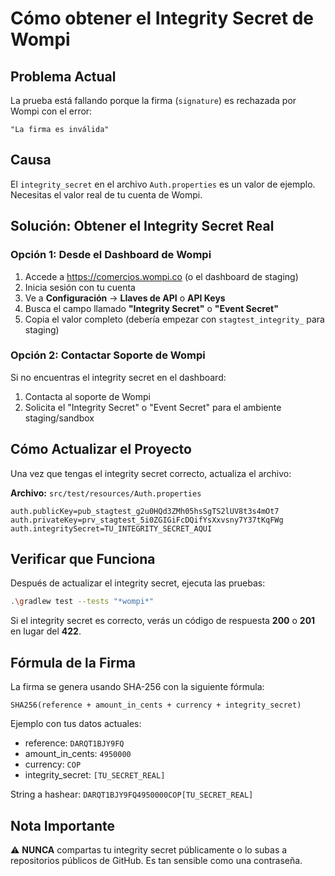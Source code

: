 # Cómo obtener el Integrity Secret de Wompi

## Problema Actual
La prueba está fallando porque la firma (`signature`) es rechazada por Wompi con el error:
```
"La firma es inválida"
```

## Causa
El `integrity_secret` en el archivo `Auth.properties` es un valor de ejemplo. Necesitas el valor real de tu cuenta de Wompi.

## Solución: Obtener el Integrity Secret Real

### Opción 1: Desde el Dashboard de Wompi
1. Accede a https://comercios.wompi.co (o el dashboard de staging)
2. Inicia sesión con tu cuenta
3. Ve a **Configuración** → **Llaves de API** o **API Keys**
4. Busca el campo llamado **"Integrity Secret"** o **"Event Secret"**
5. Copia el valor completo (debería empezar con `stagtest_integrity_` para staging)

### Opción 2: Contactar Soporte de Wompi
Si no encuentras el integrity secret en el dashboard:
1. Contacta al soporte de Wompi
2. Solicita el "Integrity Secret" o "Event Secret" para el ambiente staging/sandbox

## Cómo Actualizar el Proyecto

Una vez que tengas el integrity secret correcto, actualiza el archivo:

**Archivo:** `src/test/resources/Auth.properties`

```properties
auth.publicKey=pub_stagtest_g2u0HQd3ZMh05hsSgTS2lUV8t3s4mOt7
auth.privateKey=prv_stagtest_5i0ZGIGiFcDQifYsXxvsny7Y37tKqFWg
auth.integritySecret=TU_INTEGRITY_SECRET_AQUI
```

## Verificar que Funciona

Después de actualizar el integrity secret, ejecuta las pruebas:

```bash
.\gradlew test --tests "*wompi*"
```

Si el integrity secret es correcto, verás un código de respuesta **200** o **201** en lugar del **422**.

## Fórmula de la Firma

La firma se genera usando SHA-256 con la siguiente fórmula:

```
SHA256(reference + amount_in_cents + currency + integrity_secret)
```

Ejemplo con tus datos actuales:
- reference: `DARQT1BJY9FQ`
- amount_in_cents: `4950000`
- currency: `COP`
- integrity_secret: `[TU_SECRET_REAL]`

String a hashear: `DARQT1BJY9FQ4950000COP[TU_SECRET_REAL]`

## Nota Importante

⚠️ **NUNCA** compartas tu integrity secret públicamente o lo subas a repositorios públicos de GitHub.
Es tan sensible como una contraseña.

